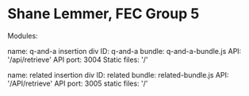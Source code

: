 # Shane Lemmer, FEC Group 5
Modules:

name: q-and-a
insertion div ID: q-and-a
bundle: q-and-a-bundle.js
API: '/api/retrieve'
API port: 3004
Static files: '/'

name: related
insertion div ID: related
bundle: related-bundle.js
API: '/API/retrieve'
API port: 3005
static files: '/'
